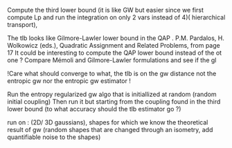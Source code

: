 Compute the third lower bound (it is like GW but easier since we first compute Lp and run the integration on only 2 vars instead of 4)( hierarchical transport),

The tlb looks like Gilmore-Lawler lower bound in the QAP . P.M. Pardalos, H. Wolkowicz (eds.), Quadratic Assignment and Related Problems, from page 17
It could be interesting to compute the QAP lower bound instead of the ot one ? Compare Mémoli and Gilmore-Lawler formulations and see if the gl

!Care what should converge to what, the tlb is on the gw distance not the entropic gw nor the entropic gw estimator !

Run the entropy regularized gw algo that is initiallized at random (random initial coupling)
Then run it but starting from the coupling found in the third lower bound (to what accuracy should the tlb estimator go ?)


run on : (2D/ 3D gaussians), shapes for which we know the theoretical result of gw (random shapes that are changed through an isometry, add quantifiable noise to the shapes)